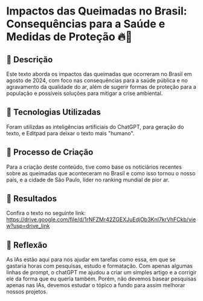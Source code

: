 # Impactos das Queimadas no Brasil: Consequências para a Saúde e Medidas de Proteção 🔥🌿

## 📒 Descrição
Este texto aborda os impactos das queimadas que ocorreram no Brasil em agosto de 2024, com foco nas consequências para a saúde pública e no agravamento da qualidade do ar, além de sugerir formas de proteção para a população e possíveis soluções para mitigar a crise ambiental.

## 🤖 Tecnologias Utilizadas
Foram utilizdas as inteligências artificiais do ChatGPT, para geração do texto, e Editpad para deixar o texto mais "humano".

## 🧐 Processo de Criação
Para a criação deste conteúdo, tive como base os noticiários recentes sobre as queimadas que aconteceram no Brasil e como isso tornou o nosso país, e a cidade de São Paulo, líder no ranking mundial de pior ar.

## 🚀 Resultados
Confira o texto no seguinte link: 
https://drive.google.com/file/d/1rNFZMr42ZGEXJuEdjOb3KnI7krVhFCkb/view?usp=drive_link

## 💭 Reflexão
As IAs estão aqui para nos ajudar em tarefas como essa, em que se gastaria horas com pesquisas, estudo e formatação. Com apenas algumas linhas de prompt, o chatGPT me ajudou a criar um simples artigo e a corrigir ele da forma que eu queria também. Porém, não devemos basear pesquisas apenas nas IAs, devemos estudar o tópico a fundo para assim melhorar nossos projetos. 
